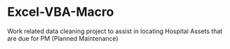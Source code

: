 # Excel-VBA-Macro
Work related data cleaning project to assist in locating Hospital Assets that are due for PM (Planned Maintenance)
